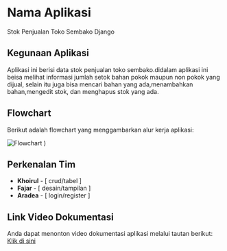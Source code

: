 # Nama Aplikasi
Stok Penjualan Toko Sembako Django

## Kegunaan Aplikasi
Aplikasi ini berisi data stok penjualan toko sembako.didalam aplikasi ini beisa melihat informasi jumlah setok bahan pokok maupun non pokok yang dijual, selain itu juga bisa mencari bahan yang ada,menambahkan bahan,mengedit stok, dan menghapus stok yang ada. 

## Flowchart
Berikut adalah flowchart yang menggambarkan alur kerja aplikasi:

![Flowchart](22h_django_stok_sembako/screenshoots/crud/user_flowchart_final.jpg)
)

## Perkenalan Tim
- **Khoirul** - [ crud/tabel ]
- **Fajar** - [ desain/tampilan ]
- **Aradea** - [ login/register ]

## Link Video Dokumentasi
Anda dapat menonton video dokumentasi aplikasi melalui tautan berikut:
[Klik di sini](https://www.youtube.com/watch?v=8Uw3QNjmgiE)
